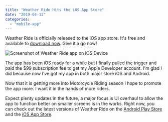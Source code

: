 ```yaml
---
title: "Weather Ride Hits the iOS App Store"
date: "2019-04-12"
categories: 
  - "mobile-app"
---
```


Weather Ride is officially released to the iOS app store. It's free and available to [download now](https://itunes.apple.com/us/app/motorcycle-weather-ride/id1457879287?ls=1&mt=8). Give it a go now!

![Screenshot of Weather Ride app on iOS Device](/images/ForPosts/1080screenshotPopup_framed-554x1024.png)

The app has been iOS ready for a while but I finally pulled the trigger and paid the $99 subscription fee to get my Apple Developer account. I'm glad I did because now I've got my app in both major store iOS and Android.

Now that it is getting more into Motorcycle Riding season I hope to promote the app more. I want it in the hands of more riders.

Expect plenty updates in the future, a major focus is UI overhaul to allow the app to function better on smaller screens is in the works. Right now, you can check out the latest versions of Weather Ride on the [Android Play Store](https://play.google.com/store/apps/details?id=com.thetombomb.motorcycleridingweather) and the [iOS App Store](https://itunes.apple.com/us/app/motorcycle-weather-ride/id1457879287?ls=1&mt=8).
